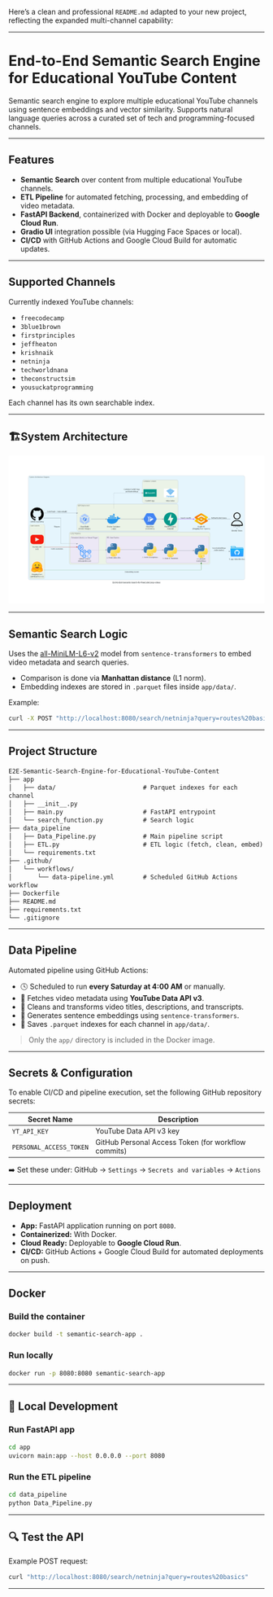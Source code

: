 Here’s a clean and professional `README.md` adapted to your new project, reflecting the expanded multi-channel capability:

---

# End-to-End Semantic Search Engine for Educational YouTube Content

Semantic search engine to explore multiple educational YouTube channels using sentence embeddings and vector similarity. Supports natural language queries across a curated set of tech and programming-focused channels.

---

##  Features

*  **Semantic Search** over content from multiple educational YouTube channels.
*  **ETL Pipeline** for automated fetching, processing, and embedding of video metadata.
*  **FastAPI Backend**, containerized with Docker and deployable to **Google Cloud Run**.
*  **Gradio UI** integration possible (via Hugging Face Spaces or local).
*  **CI/CD** with GitHub Actions and Google Cloud Build for automatic updates.

---

## Supported Channels

Currently indexed YouTube channels:

* `freecodecamp`
* `3blue1brown`
* `firstprinciples`
* `jeffheaton`
* `krishnaik`
* `netninja`
* `techworldnana`
* `theconstructsim`
* `yousuckatprogramming`

Each channel has its own searchable index.

---

## 🏗System Architecture

![System Architecture](https://github.com/AzzedineNed/E2E-Semantic-Search-Engine-for-Educational-YouTube-Content/blob/master/end-to-end-semantic-search-for-freecodecamp-videos.png)

---

## Semantic Search Logic

Uses the [all-MiniLM-L6-v2](https://huggingface.co/sentence-transformers/all-MiniLM-L6-v2) model from `sentence-transformers` to embed video metadata and search queries.

* Comparison is done via **Manhattan distance** (L1 norm).
* Embedding indexes are stored in `.parquet` files inside `app/data/`.

Example:

```bash
curl -X POST "http://localhost:8080/search/netninja?query=routes%20basics"
```

---

##  Project Structure

```
E2E-Semantic-Search-Engine-for-Educational-YouTube-Content
├── app
│   ├── data/                        # Parquet indexes for each channel
│   ├── __init__.py
│   ├── main.py                      # FastAPI entrypoint
│   └── search_function.py           # Search logic
├── data_pipeline
│   ├── Data_Pipeline.py             # Main pipeline script
│   ├── ETL.py                       # ETL logic (fetch, clean, embed)
│   └── requirements.txt
├── .github/
│   └── workflows/
│       └── data-pipeline.yml        # Scheduled GitHub Actions workflow
├── Dockerfile
├── README.md
├── requirements.txt
└── .gitignore
```

---

##  Data Pipeline

Automated pipeline using GitHub Actions:

* 🕓 Scheduled to run **every Saturday at 4:00 AM** or manually.
* 🧬 Fetches video metadata using **YouTube Data API v3**.
* 🧼 Cleans and transforms video titles, descriptions, and transcripts.
* 🤖 Generates sentence embeddings using `sentence-transformers`.
* 💾 Saves `.parquet` indexes for each channel in `app/data/`.

> Only the `app/` directory is included in the Docker image.

---

##  Secrets & Configuration

To enable CI/CD and pipeline execution, set the following GitHub repository secrets:

| Secret Name             | Description                                         |
| ----------------------- | --------------------------------------------------- |
| `YT_API_KEY`            | YouTube Data API v3 key                             |
| `PERSONAL_ACCESS_TOKEN` | GitHub Personal Access Token (for workflow commits) |

➡️ Set these under: GitHub → `Settings` → `Secrets and variables` → `Actions`

---

##  Deployment

* **App:** FastAPI application running on port `8080`.
* **Containerized:** With Docker.
* **Cloud Ready:** Deployable to **Google Cloud Run**.
* **CI/CD:** GitHub Actions + Google Cloud Build for automated deployments on push.

---

##  Docker

### Build the container

```bash
docker build -t semantic-search-app .
```

### Run locally

```bash
docker run -p 8080:8080 semantic-search-app
```

---

## 🔧 Local Development

### Run FastAPI app

```bash
cd app
uvicorn main:app --host 0.0.0.0 --port 8080
```

### Run the ETL pipeline

```bash
cd data_pipeline
python Data_Pipeline.py
```

---

## 🔍 Test the API

Example POST request:

```bash
curl "http://localhost:8080/search/netninja?query=routes%20basics"
```
---

